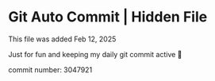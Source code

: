 # Git Auto Commit | Hidden File

This file was added Feb 12, 2025

Just for fun and keeping my daily git commit active 🤪

commit number: 3047921
